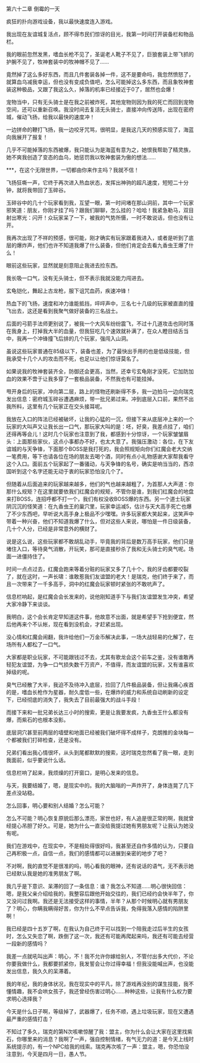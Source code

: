 第六十二章 倒霉的一天


疯狂的扑向游戏设备，我以最快速度连入游戏。

我出现在友谊城复活点，顾不得市民们惊讶的目光，我第一时间打开装备栏和物品栏。

我的眼前忽然发黑，嗜血长枪不见了，圣诞老人靴子不见了，巨狼套装上带飞抓的护腕不见了，牧神套装中的牧神帽不见了……

竟然掉了这么多好东西，而且几件套装各掉一件，这不是要命吗，我忽然愤怒了，就算血乌减我幸运，但也没有变成负值吧，怎么可能掉这么多东西，而且象牧神套装这种极品，又跟了我这么久，掉落的机率已经接近于0了，居然也会爆！

宠物当中，只有无头骑士是在我之前被炸死，其他宠物则因为我的死亡而回到宠物空间，还可以重新召唤。我没时间去复活无头骑士，直接冲向传送阵，出现在密府城，催动飞扬，给我以最快的速度冲！

一边拼命的鞭打飞扬，我一边咬牙咒骂，很明显，是我这几天的预感实现了，海蓝向我展开了报复！

几乎不可能掉落的东西被爆，我只能认为是海蓝有意为之，她恨我帮助了精灵族，她不爽我创造了变态的血乌，她惩罚我以牧神套装为傲的想法……

***，在这个无限世界，一切都由你来作主吗？我就不信！

飞扬狂嘶一声，它终于再次进入热血状态，发挥出神驹的超凡速度，短短二十分钟，就将我带回了玉碎谷。

玉碎谷中的几十个玩家看到我，互望一眼，第一时间堵在那山洞前，其中一个玩家邪笑道：朋友，你刚才挂了吗？跟我们聊聊，怎么挂的？哈哈！我紧急勒马，双目射出寒光：闪开！众玩家呆了一下，被我的气势所慑，一时不敢说话，但也没有让开。

我再次出现了不祥的预感，很可能，刚才确实有玩家跟着我进入，或者是听到了底层的爆炸声，他们也许不知道我爆了什么装备，但他们肯定会去看九香虫王爆了什么！

眼前这些玩家，显然就是刻意阻止我进去捡东西。

我长吸一口气，没有无头骑士，但不表示我就没能力闯进去。

玄龟铠化，舞起上古龙枪，服下诅咒血药，疾速冲锋！

热血下的飞扬，速度和冲力谁能抵挡，呯呯声中，三名七十几级的玩家被直直的撞飞出去，这还是看到我聚气做好装备的三名战士。

后面的弓箭手法师更别说了，被我一个大风车纷纷震飞，不过十几道攻击也同时落在我身上，打掉我大半的血量，但我狂吃几个速效就补满了，在众人瞪目结舌当中，我再一个冲锋撞飞后排的几个玩家，强闯入山洞。

虽说这些玩家普通在85级以下，装备也差，为了最快出手用的也是低级技能，但我承受十几个人的攻击而不死，也足以让他们惊讶莫名了。

如果说我的牧神套装齐全，防御还会更高，当然，还幸亏玄龟刚才没死，它加防加血的效果不啻于让我多穿了一套极品装备，不然我也有可能挂掉。

甩开身后的玩家，冲向第二层，路上的怪物还刷新得不多，我一边拍马一边向瑞克发出信息：密府城玉碎谷遭遇麻烦，带一批兄弟过来。冲到底层入口前，果然不出我所料，这里有几个玩家正在交头接耳呢。

我放在入口的阵法已经被破坏，让我的心猛的一沉，但接下来从底层冲上来的一个玩家的大叫声又让我长出一口气，那玩家大叫的是：呸，好臭，我差点挂了，咱们还得再等会儿！这时几个玩家也注意到了我，都感到十分惊讶，一个玩家皱皱眉头：上面那些家伙，这点小事都办不好，也太大意了。我强压激动：各位，在下友谊城的与天争锋，下面那个BOSS是我打死的，我会照规矩向你们红魔会老大交纳一笔费用，等下也请各位在场的朋友去喝个酒，同时有点小礼物感谢大家帮我看守这个入口。面前五个玩家起了一番骚动，与天争锋的名号，确实是响当当的，西凉国听到这个名字还能无动于衷的玩家恐怕没几个了。

但随着从后面追来的玩家越来越多，他们的气也越来越粗了，为首那人大声道：你那什么规矩？在这里就要依我们红魔会的规矩，不管你是谁，到我们红魔会的地盘来打BOSS，连招呼都不打一个，我们有权没收BOSS爆的东西。另一个道士玩家阴沉沉的怪笑道：在九香虫王的巢穴里，玩家幸运减5，估计与天大高手死亡也爆了不少东西吧，早听说大高手身上极品不少嘿嘿。许多玩家都大笑起来，这笑声中带着一种兴奋，他们不知道我爆了什么，但对这些人来说，哪怕是一件日级装备，几十个人分，已经是非常意外的横财了。

说是这么说，这些玩家都不敢胡乱动手，毕竟我的背后是数万高手玩家，他们只是堵住入口，等待臭气消散，开玩笑，那可是直接秒杀了我和无头骑士的臭气呢。场面一进僵持住了。

时间一点点过去，红魔会跑来等着分赃的玩家又多了几十个，我的牙齿都要咬裂了，就在这时，一声长啸：谁敢惹我们友谊盟的老大！是瑞克，他们终于来了，而且一次带来了一千多高手，洞中的红魔会玩家顿时紧张的不敢吭声了。

信息栏响起，是红魔会会长发来的，说他刚知道手下与我们友谊盟发生冲突，希望大家冷静下来谈谈。

我明白，这个会长肯定早知道这件事，他故意不出面，就是希望手下抢到便宜，然后他再来个不认帐，现在看到没机会，才赶紧出现。

没心情和红魔会闹翻，我许给他们一万金币解决此事，一场大战轻易的化解了，在场所有人都松了一口气。

大家都是职业玩家，不可能跟钱过不去，尤其有歌龙会这个前车之鉴，没有谁敢再轻犯友谊盟，为争一口气损失数千万资产，不值得，而友谊盟的玩家，又有谁喜欢掉级的呢。

臭气已经散了大半，我迫不及待冲入底层，捡回了几件极品装备，但让我痛心疾首的是，嗜血长枪作为星器，耐久度低一些，在爆炸的威力和系统自动刷新的设定下，已经彻底的消失了，我失去了目前最强大的战斗手段！

而接下来和一批兄弟长达三小时的搜索，更是让我要发疯，九香虫王什么都没有爆，而紫石的也根本没影。

底层洞穴甚至前两层的墙壁和地面已经被我们破坏得不成样子，克朗推的金块每一个都被我们打碎检查，还是没有。

兄弟们看出我心情很坏，从头到尾都默默的搜索，这时瑞克忽然看了我一眼，走到我面前，似乎要说什么话。

信息栏响了起来，我烦燥的打开窗口，是明心发来的信息。

与天，我要结婚了，嗯，是现实中的。我的大脑嗡的一声炸开了，身体连晃了几下差点没站稳。

怎么回事，明心要和别人结婚？怎么可能？

怎么不可能？明心恢复原貌后那么漂亮，家世也好，有人追是很正常的啊，我就曾经提心吊胆了好久。可是，她为什么一直没给我提过她有男朋友呢？让我认为她没有呢。

我们在游戏中，在现实中，不是相处得很好吗，我甚至还自作多情的认为，只要自己再积极一点，自信一点，我们的感情都可以进展到亲密的地步了吧？

不对啊，我的直觉不是很准的吗，明心看我的眼神，还有说话的语气，无不表示她已经默认我是她的准男朋友了啊。

我几乎是下意识、呆滞的回了一条信息：谁？我怎么不知道……明心很快回信：嗯，是我父亲介绍给我的，我整容后跟他开始交往的，我们已经约会快半年了，你又没问过我啊。我还是无法接受这样的事情，半年？从那个时候明心就有男朋友了？明心，你瞒我瞒得好苦，你为什么不早点告诉我，免得我落入感情的陷阱里啊！

我已经是四十五岁了啊，在我认为自己终于可以找到一个陪我走过后半生的女孩时，怎么又失恋了啊，跌倒了这一次，我还有可能再爬起来吗，我还有可能去经营一段新的感情吗？

我差一点就吼叫出声：明心，不！我不允许你嫁给别人，不管付出多大代价，不论你要我做什么，我都要抓紧你，我发誓会让你过得幸福！但我没能喊出声，也没能发出信息，我久久的呆滞着。

我的年纪，我的身体状况，我在现实中的平凡，除了游戏再没别的谋生技能，我不懂情趣，我不会哄女孩子，我还曾经伤害过明心……种种这些，让我有什么权力要求明心选择我？

今天是什么日子啊，等级掉了，武器爆了，任务不顺，遇上垃圾玩家，现在又遭遇最严重的感情打击？

不知过了多久，瑞克的第N次咳嗽惊醒了我：盟主，你为什么会让大家在这里找紫石，你哪里来的消息？我啊了一声，强自控制情绪，有气无力的道：是今天上线时系统提示的，有一个NPC给我的线索。瑞克再次咳了一声：盟主，嗯，你恐怕没注意到，今天是四月一日，愚人节。





